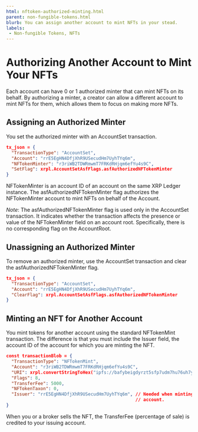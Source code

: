 ```yaml
---
html: nftoken-authorized-minting.html
parent: non-fungible-tokens.html
blurb: You can assign another account to mint NFTs in your stead.
labels:
 - Non-fungible Tokens, NFTs
---
```

# Authorizing Another Account to Mint Your NFTs

Each account can have 0 or 1 authorized minter that can mint NFTs on its behalf. By authorizing a minter, a creator can allow a different account to mint NFTs for them, which allows them to focus on making more NFTs.

## Assigning an Authorized Minter

You set the authorized minter with an <span class="code-snippet">AccountSet</span> transaction.

``` json
tx_json = {
  "TransactionType": "AccountSet",    
  "Account": "rrE5EgHN4DfjXhR9USecudHm7UyhTYq6m",
  "NFTokenMinter": "r3riWB2TDWRmwmT7FRKdRHjqm6efYu4s9C",
  "SetFlag": xrpl.AccountSetAsfFlags.asfAuthorizedNFTokenMinter
}
```

<span class="code-snippet">NFTokenMinter</span> is an account ID of an account on the same XRP Ledger instance. The <span class="code-snippet">asfAuthorizedNFTokenMinter</span> flag authorizes the <span class="code-snippet">NFTokenMinter</span> account to mint NFTs on behalf of the <span class="code-snippet">Account</span>.

*Note*: The <span class="code-snippet">asfAuthorizedNFTokenMinter</span> flag is used only in the <span class="code-snippet">AccountSet</span> transaction. It indicates whether the transaction affects the presence or value of the NFTokenMinter field on an account root. Specifically, there is no corresponding flag on the AccountRoot.

## Unassigning an Authorized Minter

To remove an authorized minter, use the <span class="code-snippet">AccountSet</span> transaction and clear the <span class="code-snippet">asfAuthorizedNFTokenMinter</span> flag.

``` json
tx_json = {
  "TransactionType": "AccountSet",
  "Account": "rrE5EgHN4DfjXhR9USecudHm7UyhTYq6m",
  "ClearFlag": xrpl.AccountSetAsfFlags.asfAuthorizedNFTokenMinter
}
```

## Minting an NFT for Another Account

You mint tokens for another account using the standard <span class="code-snippet">NFTokenMint</span> transaction. The difference is that you must include the <span class="code-snippet">Issuer</span> field, the account ID of the account for which you are minting the NFT.

```json
const transactionBlob = {
  "TransactionType": "NFTokenMint",
  "Account": "r3riWB2TDWRmwmT7FRKdRHjqm6efYu4s9C",
  "URI": xrpl.convertStringToHex("ipfs://bafybeigdyrzt5sfp7udm7hu76uh7y26nf4dfuylqabf3oclgtqy55fbzdi"),
  "Flags": 8,
  "TransferFee": 5000,
  "NFTokenTaxon": 0,
  "Issuer": "rrE5EgHN4DfjXhR9USecudHm7UyhTYq6m", // Needed when minting for another
                                                 // account.
}
```

When you or a broker sells the NFT, the TransferFee (percentage of sale) is credited to your issuing account.

